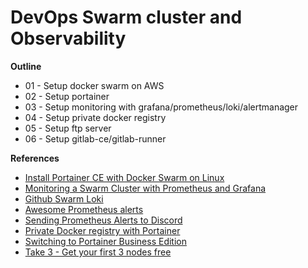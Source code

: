 # DevOps Swarm cluster and Observability

**Outline**
- 01 - Setup docker swarm on AWS
- 02 - Setup portainer
- 03 - Setup monitoring with grafana/prometheus/loki/alertmanager
- 04 - Setup private docker registry
- 05 - Setup ftp server
- 06 - Setup gitlab-ce/gitlab-runner


**References**
- [Install Portainer CE with Docker Swarm on Linux](https://docs.portainer.io/start/install-ce/server/swarm/linux)
- [Monitoring a Swarm Cluster with Prometheus and Grafana](https://www.portainer.io/blog/monitoring-a-swarm-cluster-with-prometheus-and-grafana)
- [Github Swarm Loki](https://github.com/swarmstack/loki)
- [Awesome Prometheus alerts](https://samber.github.io/awesome-prometheus-alerts/rules.html)
- [Sending Prometheus Alerts to Discord](https://promlabs.com/blog/2022/12/23/sending-prometheus-alerts-to-discord-with-alertmanager-v0-25-0/)
- [Private Docker registry with Portainer](https://www.blackvoid.club/private-docker-registry-with-portainer/)
- [Switching to Portainer Business Edition](https://docs.portainer.io/start/upgrade/tobe/swarm)
- [Take 3 - Get your first 3 nodes free](https://www.portainer.io/take-3)